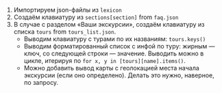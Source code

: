 1. Импортируем json-файлы из `lexicon`
2. Создаём клавиатуру из `sections[section]` from `faq.json`
3. В случае с разделом «Ваши экскурсии», создаём клавиатуру из списка `tours` from `tours_list.json`.
    * Выводим клавиатуру с турами по их названиям: `tours.keys()`
    * Выводим форматированный список с инфой по туру: жирным — ключ, со следующей строки — значение. Выводить можно в цикле, итерируя по `for x, y in [tours][name].items()`.
    * Можно добавить вывод карты с геолокацией места начала экскурсии (если оно определено). Делать это нужно, наверное, по запросу.